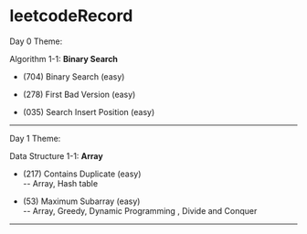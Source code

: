# leetcodeRecord

Day 0 Theme: 

Algorithm 1-1: **Binary Search**

- (704) Binary Search  (easy)

- (278) First Bad Version   (easy)

- (035) Search Insert Position   (easy)
------------------------------------------

Day 1 Theme: 

Data Structure 1-1: **Array**

- (217) Contains Duplicate  (easy)    
        -- Array, Hash table

- (53) Maximum Subarray  (easy)    
        -- Array, Greedy, Dynamic Programming , Divide and Conquer

------------------------------------------
